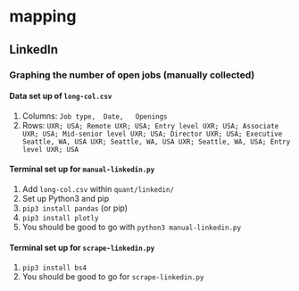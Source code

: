 # mapping

## LinkedIn
### Graphing the number of open jobs (manually collected)
#### Data set up of `long-col.csv`
1. Columns: `Job type,	Date,	Openings`
2. Rows:
`UXR; USA; Remote
UXR; USA; Entry level
UXR; USA; Associate
UXR; USA; Mid-senior level
UXR; USA; Director
UXR; USA; Executive
Seattle, WA, USA
UXR; Seattle, WA, USA
UXR; Seattle, WA, USA; Entry level
UXR; USA`

#### Terminal set up for `manual-linkedin.py`
1. Add `long-col.csv` within `quant/linkedin/` 
2. Set up Python3 and pip
3. `pip3 install pandas` (or pip)
4. `pip3 install plotly`
5. You should be good to go with `python3 manual-linkedin.py`

#### Terminal set up for `scrape-linkedin.py`
1. `pip3 install bs4`
2. You should be good to go for `scrape-linkedin.py`
